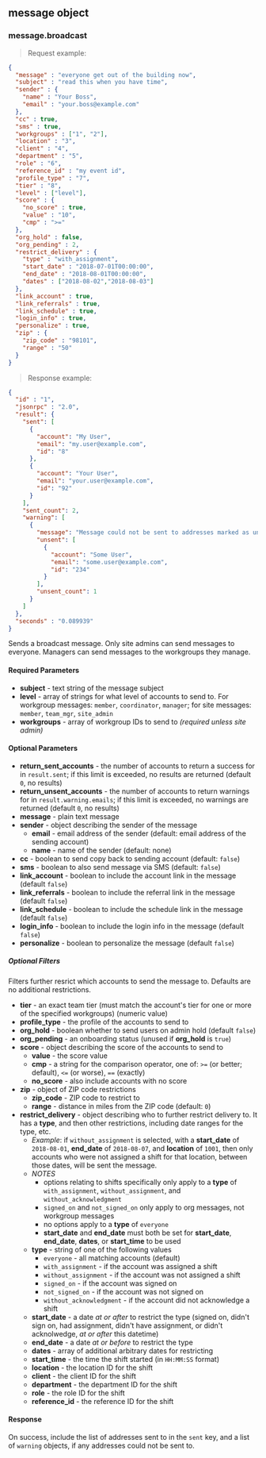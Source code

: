 ## message object

### message.broadcast

> Request example:

```JSON
{
  "message" : "everyone get out of the building now",
  "subject" : "read this when you have time",
  "sender" : {
    "name" : "Your Boss",
    "email" : "your.boss@example.com"
  },
  "cc" : true,
  "sms" : true,
  "workgroups" : ["1", "2"],
  "location" : "3",
  "client" : "4",
  "department" : "5",
  "role" : "6",
  "reference_id" : "my event id",
  "profile_type" : "7",
  "tier" : "8",
  "level" : ["level"],
  "score" : {
    "no_score" : true,
    "value" : "10",
    "cmp" : ">="
  },
  "org_hold" : false,
  "org_pending" : 2,
  "restrict_delivery" : {
    "type" : "with_assignment",
    "start_date" : "2018-07-01T00:00:00",
    "end_date" : "2018-08-01T00:00:00",
    "dates" : ["2018-08-02","2018-08-03"]
  },
  "link_account" : true,
  "link_referrals" : true,
  "link_schedule" : true,
  "login_info" : true,
  "personalize" : true,
  "zip" : {
    "zip_code" : "98101",
    "range" : "50"
  }
}
```

> Response example:

```JSON
{
  "id" : "1",
  "jsonrpc" : "2.0",
  "result": {
    "sent": [
      {
        "account": "My User",
        "email": "my.user@example.com",
        "id": "8"
      },
      {
        "account": "Your User",
        "email": "your.user@example.com",
        "id": "92"
      }
    ],
    "sent_count": 2,
    "warning": [
      {
        "message": "Message could not be sent to addresses marked as undeliverable",
        "unsent": [
          {
            "account": "Some User",
            "email": "some.user@example.com",
            "id": "234"
          }
        ],
        "unsent_count": 1
      }
    ]
  },
  "seconds" : "0.089939"
}
```

<span class="tryit" id="message-broadcast-tryit"></span>
Sends a broadcast message. Only site admins can send messages to everyone. Managers can send messages to the workgroups they manage.

#### Required Parameters

* **subject** - text string of the message subject
* **level** - array of strings for what level of accounts to send to. For workgroup messages: `member`, `coordinator`, `manager`; for site messages: `member`, `team_mgr`, `site_admin`
* **workgroups** - array of workgroup IDs to send to _(required unless site admin)_

#### Optional Parameters

* **return_sent_accounts** - the number of accounts to return a success for in `result.sent`; if this limit is exceeded, no results are returned (default `0`, no results)
* **return_unsent_accounts** - the number of accounts to return warnings for in `result.warning.emails`; if this limit is exceeded, no warnings are returned (default `0`, no results)
* **message** - plain text message
* **sender** - object describing the sender of the message
    * **email** - email address of the sender (default: email address of the sending account)
    * **name** - name of the sender (default: none)
* **cc** - boolean to send copy back to sending account (default: `false`)
* **sms** - boolean to also send message via SMS (default: `false`)
* **link_account** - boolean to include the account link in the message (default `false`)
* **link_referrals** - boolean to include the referral link in the message (default `false`)
* **link_schedule** - boolean to include the schedule link in the message (default `false`)
* **login_info** - boolean to include the login info in the message (default `false`)
* **personalize** - boolean to personalize the message (default `false`)


##### Optional Filters

Filters further resrict which accounts to send the message to. Defaults are no additional restrictions.

* **tier** - an exact team tier (must match the account's tier for one or more of the specified workgroups) (numeric value)
* **profile_type** - the profile of the accounts to send to
* **org_hold** - boolean whether to send users on admin hold (default `false`)
* **org_pending** - an onboarding status (unused if **org_hold** is `true`)
* **score** - object describing the score of the accounts to send to
    * **value** - the score value
    * **cmp** - a string for the comparison operator, one of: `>=` (or better; default), `<=` (or worse), `==` (exactly)
    * **no_score** - also include accounts with no score
* **zip** - object of ZIP code restrictions
    * **zip_code** - ZIP code to restrict to
    * **range** - distance in miles from the ZIP code (default: `0`)
* **restrict_delivery** - object describing who to further restrict delivery to. It has a **type**, and then other restrictions, including date ranges for the type, etc.
    * *Example*: if `without_assignment` is selected, with a **start_date** of `2018-08-01`, **end_date** of `2018-08-07`, and **location** of `1001`, then only accounts who were not assigned a shift for that location, between those dates, will be sent the message.
    * *NOTES*
        * options relating to shifts specifically only apply to a **type** of `with_assignment`, `without_assignment`, and `without_acknowledgment`
        * `signed_on` and `not_signed_on` only apply to org messages, not workgroup messages
        * no options apply to a **type** of `everyone`
        * **start_date** and **end_date** must both be set for **start_date**, **end_date**, **dates**, or **start_time** to be used
    * **type** - string of one of the following values
        * `everyone` - all matching accounts (default)
        * `with_assignment` - if the account was assigned a shift
        * `without_assignment` - if the account was not assigned a shift
        * `signed_on` - if the account was signed on
        * `not_signed_on` - if the account was not signed on
        * `without_acknowledgment` - if the account did not acknowledge a shift
    * **start_date** - a date *at or after* to restrict the type (signed on, didn't sign on, had assignment, didn't have assignment, or didn't acknolwedge, *at or after* this datetime)
    * **end_date** - a date *at or before* to restrict the type
    * **dates** - array of additional arbitrary dates for restricting
    * **start_time** - the time the shift started (in `HH:MM:SS` format)
    * **location** - the location ID for the shift
    * **client** - the client ID for the shift
    * **department** - the department ID for the shift
    * **role** - the role ID for the shift
    * **reference_id** - the reference ID for the shift


#### Response

On success, include the list of addresses sent to in the `sent` key, and a list of `warning` objects, if any addresses could not be sent to.
